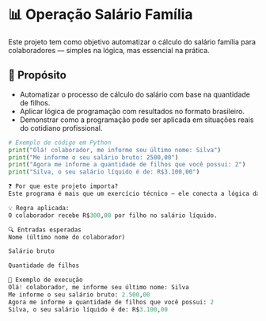 # 📊 Operação Salário Família

Este projeto tem como objetivo automatizar o cálculo do salário família para colaboradores — simples na lógica, mas essencial na prática.

## 🎯 Propósito

- Automatizar o processo de cálculo do salário com base na quantidade de filhos.
- Aplicar lógica de programação com resultados no formato brasileiro.
- Demonstrar como a programação pode ser aplicada em situações reais do cotidiano profissional.

```python
# Exemplo de código em Python
print("Olá! colaborador, me informe seu último nome: Silva")
print("Me informe o seu salário bruto: 2500,00")
print("Agora me informe a quantidade de filhos que você possui: 2")
print("Silva, o seu salário líquido é de: R$3.100,00")

❓ Por que este projeto importa?
Este programa é mais que um exercício técnico — ele conecta a lógica da programação com a realidade de trabalhadores que dependem de cálculos precisos e automatizados.

💡 Regra aplicada:
O colaborador recebe R$300,00 por filho no salário líquido.

🔍 Entradas esperadas
Nome (último nome do colaborador)

Salário bruto

Quantidade de filhos

🧪 Exemplo de execução
Olá! colaborador, me informe seu último nome: Silva  
Me informe o seu salário bruto: 2.500,00  
Agora me informe a quantidade de filhos que você possui: 2  
Silva, o seu salário líquido é de: R$3.100,00
